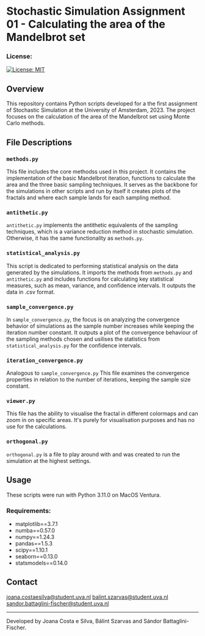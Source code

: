 # Stochastic Simulation Assignment 01 - Calculating the area of the Mandelbrot set

### License:
[![License: MIT](https://img.shields.io/badge/License-MIT-yellow.svg)](https://opensource.org/licenses/MIT)

## Overview
This repository contains Python scripts developed for a the first assignment of Stochastic Simulation at the University of Amsterdam, 2023. The project focuses on the calculation of the area of the Mandelbrot set using Monte Carlo methods.

## File Descriptions

### `methods.py`
This file includes the core methodss used in this project. It contains the implementation of the basic Mandelbrot iteration, functions to calculate the area and the three basic sampling techniques. It serves as the backbone for the simulations in other scripts and run by itself it creates plots of the fractals and where each sample lands for each sampling method.

### `antithetic.py`
`antithetic.py` implements the antithetic equivalents of the sampling techniques, which is a variance reduction method in stochastic simulation. Otherwise, it has the same functionality as `methods.py`.

### `statistical_analysis.py`
This script is dedicated to performing statistical analysis on the data generated by the simulations. It imports the methods from `methods.py` and `antithetic.py` and includes functions for calculating key statistical measures, such as mean, variance, and confidence intervals. It outputs the data in .csv format.

### `sample_convergence.py`
In `sample_convergence.py`, the focus is on analyzing the convergence behavior of simulations as the sample number increases while keeping the iteration number constant. It outputs a plot of the convergence behaviour of the sampling methods chosen and usilises the statistics from `statistical_analysis.py` for the confidence intervals.

### `iteration_convergence.py`
Analogous to `sample_convergence.py` This file examines the convergence properties in relation to the number of iterations, keeping the sample size constant.

###  `viewer.py`
This file has the ability to visualise the fractal in different colormaps and can zoom in on specific areas. It's purely for visualisation purposes and has no use for the calculations.

### `orthogonal.py`
`orthogonal.py` is a file to play around with and was created to run the simulation at the highest settings.

## Usage
These scripts were run with Python 3.11.0 on MacOS Ventura. 

### Requirements:
* matplotlib==3.7.1
* numba==0.57.0
* numpy==1.24.3
* pandas==1.5.3
* scipy==1.10.1
* seaborn==0.13.0
* statsmodels==0.14.0

## Contact
joana.costaesilva@student.uva.nl
balint.szarvas@student.uva.nl
sandor.battaglini-fischer@student.uva.nl

---

Developed by Joana Costa e Silva, Bálint Szarvas and Sándor Battaglini-Fischer.
